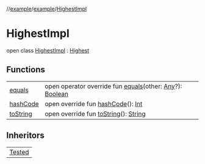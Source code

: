 //[example](../../index.md)/[example](../index.md)/[HighestImpl](index.md)



# HighestImpl  
open class [HighestImpl](index.md) : [Highest](../-highest.md)

## Functions  


| | |
|---|---|
| [equals](https://kotlinlang.org/api/latest/jvm/stdlib/kotlin/-any/equals.html)| open operator override fun [equals](https://kotlinlang.org/api/latest/jvm/stdlib/kotlin/-any/equals.html)(other: [Any](https://kotlinlang.org/api/latest/jvm/stdlib/kotlin/-any/index.html)?): [Boolean](https://kotlinlang.org/api/latest/jvm/stdlib/kotlin/-boolean/index.html)|
| [hashCode](https://kotlinlang.org/api/latest/jvm/stdlib/kotlin/-any/hash-code.html)| open override fun [hashCode](https://kotlinlang.org/api/latest/jvm/stdlib/kotlin/-any/hash-code.html)(): [Int](https://kotlinlang.org/api/latest/jvm/stdlib/kotlin/-int/index.html)|
| [toString](https://kotlinlang.org/api/latest/jvm/stdlib/kotlin/-any/to-string.html)| open override fun [toString](https://kotlinlang.org/api/latest/jvm/stdlib/kotlin/-any/to-string.html)(): [String](https://kotlinlang.org/api/latest/jvm/stdlib/kotlin/-string/index.html)|




## Inheritors  


| |
|---|
| [Tested](../-tested/index.md)|



